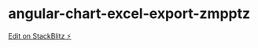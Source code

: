 # angular-chart-excel-export-zmpptz

[Edit on StackBlitz ⚡️](https://stackblitz.com/edit/angular-chart-excel-export-zmpptz)